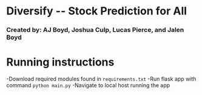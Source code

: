 # Diversify -- Stock Prediction for All
### Created by: AJ Boyd, Joshua Culp, Lucas Pierce, and Jalen Boyd

# Running instructions
-Download required modules found in  `requirements.txt`
-Run flask app with command `python main.py`
-Navigate to local host running the app

